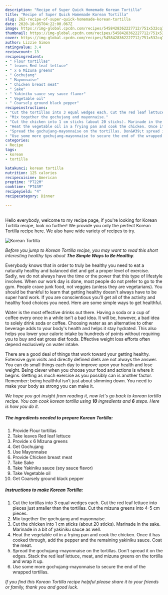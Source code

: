 ```yaml
---
description: "Recipe of Super Quick Homemade Korean Tortilla"
title: "Recipe of Super Quick Homemade Korean Tortilla"
slug: 262-recipe-of-super-quick-homemade-korean-tortilla
date: 2020-10-05T04:22:00.067Z
image: https://img-global.cpcdn.com/recipes/5458428362227712/751x532cq70/korean-tortilla-recipe-main-photo.jpg
thumbnail: https://img-global.cpcdn.com/recipes/5458428362227712/751x532cq70/korean-tortilla-recipe-main-photo.jpg
cover: https://img-global.cpcdn.com/recipes/5458428362227712/751x532cq70/korean-tortilla-recipe-main-photo.jpg
author: Lizzie Simon
ratingvalue: 3.4
reviewcount: 13
recipeingredient:
- " Flour tortillas"
- " leaves Red leaf lettuce"
- " x 6 Mizuna greens"
- " Gochujang"
- " Mayonnaise"
- " Chicken breast meat"
- " Sake"
- " Yakiniku sauce soy sauce flavor"
- " Vegetable oil"
- " Coarsely ground black pepper"
recipeinstructions:
- "Cut the tortillas into 3 equal wedges each. Cut the red leaf lettuce into pieces just smaller than the tortillas. Cut the mizuna greens into 4-5 cm pieces."
- "Mix together the gochujang and mayonnaise."
- "Cut the chicken into 1 cm sticks (about 20 sticks). Marinade in the sake. Marinade in a bit of yakiniku sauce as well."
- "Heat the vegetable oil in a frying pan and cook the chicken. Once it has cooked through, add the pepper and the remaining yakiniku sauce. Coat the meat."
- "Spread the gochujang-mayonnaise on the tortillas. Don&#39;t spread it on the edges. Stack the red leaf lettuce, meat, and mizuna greens on the tortilla and wrap it up."
- "Use some more gochujang-mayonnaise to secure the end of the wrapped tortillas."
categories:
- Recipe
tags:
- korean
- tortilla

katakunci: korean tortilla 
nutrition: 125 calories
recipecuisine: American
preptime: "PT22M"
cooktime: "PT43M"
recipeyield: "4"
recipecategory: Dinner

---
```

<br>
Hello everybody, welcome to my recipe page, if you're looking for Korean Tortilla recipe, look no further! We provide you only the perfect Korean Tortilla recipe here. We also have wide variety of recipes to try.
<br>


![Korean Tortilla](https://img-global.cpcdn.com/recipes/5458428362227712/751x532cq70/korean-tortilla-recipe-main-photo.jpg)

<i>Before you jump to Korean Tortilla recipe, you may want to read this short interesting healthy tips about <strong>The Simple Ways to Be Healthy</strong>.</i>

Everybody knows that in order to truly be healthy you need to eat a naturally healthy and balanced diet and get a proper level of exercise. Sadly, we do not always have the time or the power that this type of lifestyle involves. When our work day is done, most people do not prefer to go to the gym. People crave junk food, not veggies (unless they are vegetarians). You should be thankful to learn that getting healthy doesn't always have to be super hard work. If you are conscientious you'll get all of the activity and healthy food choices you need. Here are some simple ways to get healthful.

Water is the most effective drinks out there. Having a soda or a cup of coffee every once in a while isn’t a bad idea. It will be, however, a bad idea to solely drink soda or coffee. Choosing water as an alternative to other beverage adds to your body's health and helps it stay hydrated. This also helps you lower your caloric intake by hundreds of points without requiring you to buy and eat gross diet foods. Effective weight loss efforts often depend exclusively on water intake.

There are a good deal of things that work toward your getting healthy. Extensive gym visits and directly defined diets are not always the answer. You can do small things each day to improve upon your health and lose weight. Being clever when you choose your food and actions is where it begins. Getting as much exercise as you possibly can is another factor. Remember: being healthful isn’t just about slimming down. You need to make your body as strong you can make it. 


<i>We hope you got insight from reading it, now let's go back to korean tortilla recipe. You can cook korean tortilla using <strong>10</strong> ingredients and <strong>6</strong> steps. Here is how you do it.
</i>

##### The ingredients needed to prepare Korean Tortilla:

1. Provide  Flour tortillas
1. Take  leaves Red leaf lettuce
1. Provide  x 6 Mizuna greens
1. Get  Gochujang
1. Use  Mayonnaise
1. Provide  Chicken breast meat
1. Take  Sake
1. Take  Yakiniku sauce (soy sauce flavor)
1. Take  Vegetable oil
1. Get  Coarsely ground black pepper


##### Instructions to make Korean Tortilla:

1. Cut the tortillas into 3 equal wedges each. Cut the red leaf lettuce into pieces just smaller than the tortillas. Cut the mizuna greens into 4-5 cm pieces.
1. Mix together the gochujang and mayonnaise.
1. Cut the chicken into 1 cm sticks (about 20 sticks). Marinade in the sake. Marinade in a bit of yakiniku sauce as well.
1. Heat the vegetable oil in a frying pan and cook the chicken. Once it has cooked through, add the pepper and the remaining yakiniku sauce. Coat the meat.
1. Spread the gochujang-mayonnaise on the tortillas. Don&#39;t spread it on the edges. Stack the red leaf lettuce, meat, and mizuna greens on the tortilla and wrap it up.
1. Use some more gochujang-mayonnaise to secure the end of the wrapped tortillas.


<i>If you find this Korean Tortilla recipe helpful please share it to your friends or family, thank you and good luck.</i>
